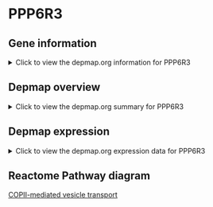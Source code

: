 <h1>PPP6R3</h1>

<h2>Gene information</h2>
<details>
  <summary>Click to view the depmap.org information for PPP6R3</summary>
  <iframe src="https://depmap.org/portal/gene/PPP6R3?tab=about" style="border:none;width:100%;height:800px"></iframe>
</details>

<h2>Depmap overview</h2>
<details>
  <summary>Click to view the depmap.org summary for PPP6R3</summary>
  <iframe src="https://depmap.org/portal/gene/PPP6R3?tab=overview" style="border:none;width:100%;height:800px"></iframe>
</details>

<h2>Depmap expression</h2>
<details>
  <summary>Click to view the depmap.org expression data for PPP6R3</summary>
  <iframe src="https://depmap.org/portal/gene/PPP6R3?tab=characterization" style="border:none;width:100%;height:800px"></iframe>
</details>



<h2>Reactome Pathway diagram</h2>
<a href="https://reactome.org/PathwayBrowser/#/R-HSA-204005" target="_BLANK">COPII-mediated vesicle transport</a>



